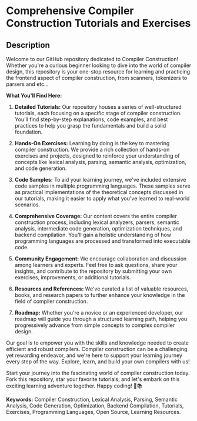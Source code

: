 # Comprehensive Compiler Construction Tutorials and Exercises

## Description
Welcome to our GitHub repository dedicated to Compiler Construction! Whether you're a curious beginner looking to dive into the world of compiler design, this repository is your one-stop resource for learning and practicing the frontend aspect of compiler construction, from scanners, tokenizers to parsers and etc...

**What You'll Find Here:**

1. **Detailed Tutorials:** Our repository houses a series of well-structured tutorials, each focusing on a specific stage of compiler construction. You'll find step-by-step explanations, code examples, and best practices to help you grasp the fundamentals and build a solid foundation.

2. **Hands-On Exercises:** Learning by doing is the key to mastering compiler construction. We provide a rich collection of hands-on exercises and projects, designed to reinforce your understanding of concepts like lexical analysis, parsing, semantic analysis, optimization, and code generation.

3. **Code Samples:** To aid your learning journey, we've included extensive code samples in multiple programming languages. These samples serve as practical implementations of the theoretical concepts discussed in our tutorials, making it easier to apply what you've learned to real-world scenarios.

4. **Comprehensive Coverage:** Our content covers the entire compiler construction process, including lexical analyzers, parsers, semantic analysis, intermediate code generation, optimization techniques, and backend compilation. You'll gain a holistic understanding of how programming languages are processed and transformed into executable code.

5. **Community Engagement:** We encourage collaboration and discussion among learners and experts. Feel free to ask questions, share your insights, and contribute to the repository by submitting your own exercises, improvements, or additional tutorials.

6. **Resources and References:** We've curated a list of valuable resources, books, and research papers to further enhance your knowledge in the field of compiler construction.

7. **Roadmap:** Whether you're a novice or an experienced developer, our roadmap will guide you through a structured learning path, helping you progressively advance from simple concepts to complex compiler design.

Our goal is to empower you with the skills and knowledge needed to create efficient and robust compilers. Compiler construction can be a challenging yet rewarding endeavor, and we're here to support your learning journey every step of the way. Explore, learn, and build your own compilers with us!

Start your journey into the fascinating world of compiler construction today. Fork this repository, star your favorite tutorials, and let's embark on this exciting learning adventure together. Happy coding! 🚀📚

**Keywords:** Compiler Construction, Lexical Analysis, Parsing, Semantic Analysis, Code Generation, Optimization, Backend Compilation, Tutorials, Exercises, Programming Languages, Open Source, Learning Resources.
